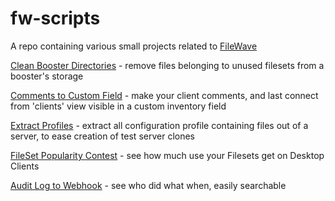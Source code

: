 # fw-scripts

A repo containing various small projects related to [FileWave](https://www.filewave.com)

[Clean Booster Directories](./clean-booster-directories) - remove files belonging to unused filesets from a booster's storage

[Comments to Custom Field](./comments-to-customfield) - make your client comments, and last connect from 'clients' view visible in a custom inventory field

[Extract Profiles](./extract-profiles/) - extract all configuration profile containing files out of a server, to ease creation of test server clones

[FileSet Popularity Contest](./fs-popularity/) - see how much use your Filesets get on Desktop Clients

[Audit Log to Webhook](./auditlog-to-webhook/) - see who did what when, easily searchable
